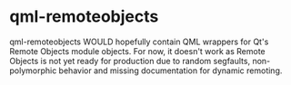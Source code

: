 qml-remoteobjects
=================

qml-remoteobjects WOULD hopefully contain QML wrappers for Qt's Remote Objects module objects. For now, it doesn't work
as Remote Objects is not yet ready for production due to random segfaults, non-polymorphic behavior and missing
documentation for dynamic remoting.
